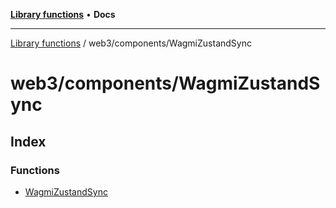 [**Library functions**](../../../README.md) • **Docs**

***

[Library functions](../../../modules.md) / web3/components/WagmiZustandSync

# web3/components/WagmiZustandSync

## Index

### Functions

- [WagmiZustandSync](functions/WagmiZustandSync.md)
